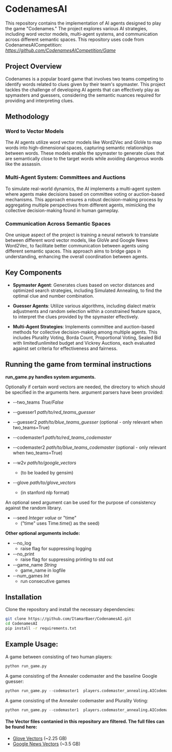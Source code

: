 # CodenamesAI

This repository contains the implementation of AI agents designed to play the game "Codenames." The project explores various AI strategies, including word vector models, multi-agent systems, and communication across different semantic spaces. This repository uses code from CodenamesAICompetition: *https://github.com/CodenamesAICompetition/Game*

## Project Overview

Codenames is a popular board game that involves two teams competing to identify words related to clues given by their team's spymaster. This project tackles the challenge of developing AI agents that can effectively play as spymasters and guessers, considering the semantic nuances required for providing and interpreting clues.

## Methodology

### Word to Vector Models
The AI agents utilize word vector models like Word2Vec and GloVe to map words into high-dimensional spaces, capturing semantic relationships between words. These models enable the spymaster to generate clues that are semantically close to the target words while avoiding dangerous words like the assassin.

### Multi-Agent System: Committees and Auctions
To simulate real-world dynamics, the AI implements a multi-agent system where agents make decisions based on committee voting or auction-based mechanisms. This approach ensures a robust decision-making process by aggregating multiple perspectives from different agents, mimicking the collective decision-making found in human gameplay.

### Communication Across Semantic Spaces
One unique aspect of the project is training a neural network to translate between different word vector models, like GloVe and Google News Word2Vec, to facilitate better communication between agents using different semantic spaces. This approach aims to bridge gaps in understanding, enhancing the overall coordination between agents.

## Key Components

- **Spymaster Agent**: Generates clues based on vector distances and optimized search strategies, including Simulated Annealing, to find the optimal clue and number combination.
  
- **Guesser Agents**: Utilize various algorithms, including dialect matrix adjustments and random selection within a constrained feature space, to interpret the clues provided by the spymaster effectively.

- **Multi-Agent Strategies**: Implements committee and auction-based methods for collective decision-making among multiple agents. This includes Plurality Voting, Borda Count, Proportional Voting, Sealed Bid with limited\unlimited budget and Vickrey Auctions, each evaluated against set criteria for effectiveness and fairness.


## Running the game from terminal instructions

**run_game.py handles system arguments.**

Optionally if certain word vectors are needed, the directory to which should be specified in the arguments here.
argument parsers have been provided:
* --two_teams *True/False*
* --guesser1 *path/to/red_teams_guesser*
* --guesser2 *path/to/blue_teams_guesser* (optional - only relevant when two_teams=True)
* --codemaster1 *path/to/red_teams_codemaster*
* --codemaster2 *path/to/blue_teams_codemaster* (optional - only relevant when two_teams=True)
  
* --w2v *path/to/google_vectors*
  * (to be loaded by gensim)
* --glove *path/to/glove_vectors*
  *  (in stanford nlp format)


An optional seed argument can be used for the purpose of consistency against the random library.
* --seed *Integer value* or "time"
  * ("time" uses Time.time() as the seed)


**Other optional arguments include:**
* --no_log
  * raise flag for suppressing logging
* --no_print
  * raise flag for suppressing printing to std out
* --game_name *String*
  * game_name in logfile
* --num_games *Int*
  * run consecutive games

    

## Installation
Clone the repository and install the necessary dependencies:
```bash
git clone https://github.com/ItamarBaer/CodenamesAI.git
cd CodenamesAI
pip install -r requirements.txt
```


## Example Usage:

 A game between consisting of two human players:
```python
python run_game.py
```

A game consisting of the Annealer codemaster and the baseline Google guesser:
```python
python run_game.py --codemaster1  players.codemaster_annealing.AICodemaster --guesser1 players.guesser_google_baseline.AIGuesser --w2v filtered_GoogleNews-vectors-negative300.bin --glove filtered_glove.6B.300d.txt
```

A game consisting of the Annealer codemaster and Plurality Voting:
```python
python run_game.py --codemaster1  players.codemaster_annealing.AICodemaster --guesser1 players.guesser_multi_agent_plurality_voting.MetaGuesser --w2v filtered_GoogleNews-vectors-negative300.bin --glove filtered_glove.6B.300d.txt
```



#### The Vector files contanied in this repository are filtered. The full files can be found here:

* [Glove Vectors](https://nlp.stanford.edu/data/glove.6B.zip) (~2.25 GB)
* [Google News Vectors](https://drive.google.com/file/d/0B7XkCwpI5KDYNlNUTTlSS21pQmM/edit) (~3.5 GB)

